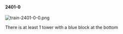 #### 2401-0
![train-2401-0-0.png](https://github.com/lil-lab/nlvr/raw/master/nlvr/train/images/46/train-2401-0-0.png "train-2401-0-0.png")

There is at least 1 tower with a blue block at the bottom